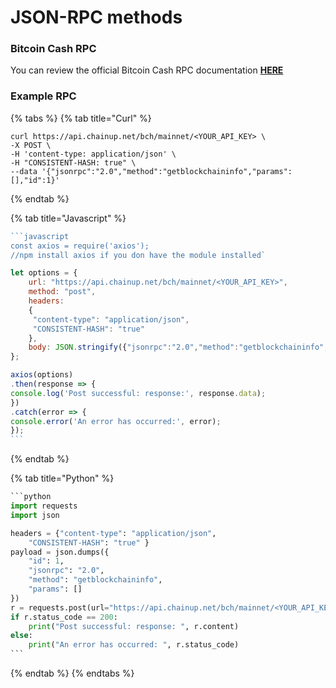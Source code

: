 # JSON-RPC methods

### Bitcoin Cash RPC

You can review the official Bitcoin Cash RPC documentation [**HERE**](https://docs.bitcoincashnode.org/doc/json-rpc/)

### Example RPC

{% tabs %}
{% tab title="Curl" %}
```
curl https://api.chainup.net/bch/mainnet/<YOUR_API_KEY> \
-X POST \
-H 'content-type: application/json' \
-H "CONSISTENT-HASH: true" \
--data '{"jsonrpc":"2.0","method":"getblockchaininfo","params":[],"id":1}'
```
{% endtab %}

{% tab title="Javascript" %}
````javascript
```javascript
const axios = require('axios');
//npm install axios if you don have the module installed`

let options = {
    url: "https://api.chainup.net/bch/mainnet/<YOUR_API_KEY>",
    method: "post",
    headers:
    { 
     "content-type": "application/json",
     "CONSISTENT-HASH": "true"
    },
    body: JSON.stringify({"jsonrpc":"2.0","method":"getblockchaininfo","params":[],"id":1})
};

axios(options)
.then(response => {
console.log('Post successful: response:', response.data);
})
.catch(error => {
console.error('An error has occurred:', error);
});
```
````
{% endtab %}

{% tab title="Python" %}
````python
```python
import requests
import json

headers = {"content-type": "application/json",
    "CONSISTENT-HASH": "true" }
payload = json.dumps({
    "id": 1,
    "jsonrpc": "2.0",
    "method": "getblockchaininfo",
    "params": []
})
r = requests.post(url="https://api.chainup.net/bch/mainnet/<YOUR_API_KEY>", headers=headers, data=payload)
if r.status_code == 200:
    print("Post successful: response: ", r.content)
else:
    print("An error has occurred: ", r.status_code)
```
````
{% endtab %}
{% endtabs %}

